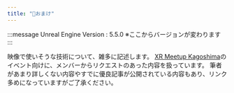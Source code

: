 ```yaml
---
title: "🔽おまけ"
---
```

:::message
Unreal Engine Version : 5.5.0
※ここからバージョンが変わります
:::

映像で使いそうな技術について、雑多に記述します。
[XR Meetup Kagoshima](https://lit.link/xrmeetupkagoshima)のイベント向けに、メンバーからリクエストのあった内容を扱っています。
筆者があまり詳しくない内容やすでに優良記事が公開されている内容もあり、リンク多めになっていますがご了承ください。